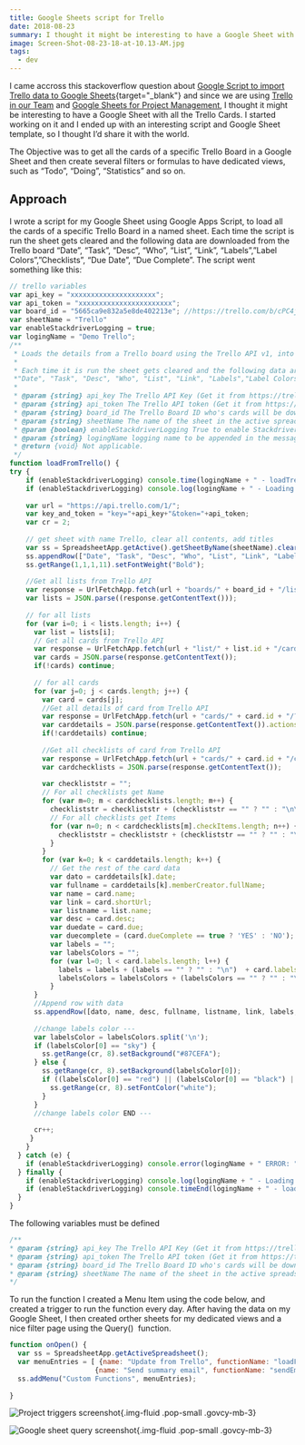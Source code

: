 ```yaml
---
title: Google Sheets script for Trello
date: 2018-08-23
summary: I thought it might be interesting to have a Google Sheet with all the Trello Cards. I started working on it and I ended up with an interesting script and Google Sheet template, so I thought I’d share it with the world.
image: Screen-Shot-08-23-18-at-10.13-AM.jpg
tags:
  - dev
---
```

I came accross this stackoverflow question about [Google Script to import Trello data to Google Sheets](https://stackoverflow.com/questions/35878813/google-script-to-import-trello-data-to-google-sheets){target="_blank"} and since we are using [Trello in our Team](../trello-kanban-like-board-for-issues-and-tasks-tracking/) and [Google Sheets for Project Management](../prince2-project-management-with-google-sheets/), I thought it might be interesting to have a Google Sheet with all the Trello Cards. I started working on it and I ended up with an interesting script and Google Sheet template, so I thought I’d share it with the world.  

The Objective was to get all the cards of a specific Trello Board in a Google Sheet and then create several filters or formulas to have dedicated views, such as “Todo”, “Doing”, “Statistics” and so on.

## Approach

I wrote a script for my Google Sheet using Google Apps Script, to load all the cards of a specific Trello Board in a named sheet. Each time the script is run the sheet gets cleared and the following data are downloaded from the Trello board “Date”, “Task”, “Desc”, “Who”, “List”, “Link”, “Labels”,”Label Colors”,”Checklists”, “Due Date”, “Due Complete”. The script went something like this:

```js
// trello variables
var api_key = "xxxxxxxxxxxxxxxxxxxxx";
var api_token = "xxxxxxxxxxxxxxxxxxxxxxx";
var board_id = "5665ca9e832a5e8de402213e"; //https://trello.com/b/cPC4jGzZ/project-manager-sample-board
var sheetName = "Trello"
var enableStackdriverLogging = true;
var logingName = "Demo Trello";
/**
 * Loads the details from a Trello board using the Trello API v1, into a google sheet.
 *
 * Each time it is run the sheet gets cleared and the following data are downloaded from the Trello board 
 *"Date", "Task", "Desc", "Who", "List", "Link", "Labels","Label Colors","Checklists", "Due Date", "Due Complete"
 * 
 * @param {string} api_key The Trello API Key (Get it from https://trello.com/app-key)
 * @param {string} api_token The Trello API token (Get it from https://trello.com/app-key)
 * @param {string} board_id The Trello Board ID who's cards will be downloaded (Get it from adding ".json" at the end of the board url)
 * @param {string} sheetName The name of the sheet in the active spreadsheet to update it's rows
 * @param {boolean} enableStackdriverLogging True to enable Stackdriver Logging. Default is false
 * @param {string} logingName logging name to be appended in the message. Default is ""
 * @return {void} Not applicable.
 */
function loadFromTrello() {
try {
    if (enableStackdriverLogging) console.time(logingName + " - loadTrello");
    if (enableStackdriverLogging) console.log(logingName + " - Loading from Trello STARTED");
     
    var url = "https://api.trello.com/1/";
    var key_and_token = "key="+api_key+"&token="+api_token;    
    var cr = 2;
     
    // get sheet with name Trello, clear all contents, add titles
    var ss = SpreadsheetApp.getActive().getSheetByName(sheetName).clear();
    ss.appendRow(["Date", "Task", "Desc", "Who", "List", "Link", "Labels","Label Colors","Checklists", "Due Date", "Due Complete"]);
    ss.getRange(1,1,1,11).setFontWeight("Bold");
     
    //Get all lists from Trello API
    var response = UrlFetchApp.fetch(url + "boards/" + board_id + "/lists?cards=all&" + key_and_token);
    var lists = JSON.parse((response.getContentText()));
     
    // for all lists 
    for (var i=0; i < lists.length; i++) {
      var list = lists[i];
      // Get all cards from Trello API
      var response = UrlFetchApp.fetch(url + "list/" + list.id + "/cards?" + key_and_token);
      var cards = JSON.parse(response.getContentText());
      if(!cards) continue;
       
      // for all cards
      for (var j=0; j < cards.length; j++) {
        var card = cards[j];
        //Get all details of card from Trello API
        var response = UrlFetchApp.fetch(url + "cards/" + card.id + "/?actions=all&" + key_and_token);
        var carddetails = JSON.parse(response.getContentText()).actions;
        if(!carddetails) continue;
         
        //Get all checklists of card from Trello API
        var response = UrlFetchApp.fetch(url + "cards/" + card.id + "/checklists?action=all&" + key_and_token);
        var cardchecklists = JSON.parse(response.getContentText());
         
        var checkliststr = "";
        // For all checklists get Name
        for (var m=0; m < cardchecklists.length; m++) {
          checkliststr = checkliststr + (checkliststr == "" ? "" : "\n\n") + cardchecklists[m].name + "\n --------- \n";
          // For all checklists get Items
          for (var n=0; n < cardchecklists[m].checkItems.length; n++) {
            checkliststr = checkliststr + (checkliststr == "" ? "" : "\n") + (cardchecklists[m].checkItems[n].state == 'complete' ? "[x] ":"[ ] " ) + cardchecklists[m].checkItems[n].name;
          }
        }
        for (var k=0; k < carddetails.length; k++) {
          // Get the rest of the card data
          var dato = carddetails[k].date;
          var fullname = carddetails[k].memberCreator.fullName;
          var name = card.name;
          var link = card.shortUrl;
          var listname = list.name;
          var desc = card.desc;
          var duedate = card.due;
          var duecomplete = (card.dueComplete == true ? 'YES' : 'NO');
          var labels = "";
          var labelsColors = "";
          for (var l=0; l < card.labels.length; l++) {
            labels = labels + (labels == "" ? "" : "\n")  + card.labels[l].name;
            labelsColors = labelsColors + (labelsColors == "" ? "" : "\n")  + card.labels[l].color;
          }
      }
      //Append row with data
      ss.appendRow([dato, name, desc, fullname, listname, link, labels, labelsColors, checkliststr, duedate, duecomplete ]);
       
      //change labels color ---
      var labelsColor = labelsColors.split('\n');
      if (labelsColor[0] == "sky") {
        ss.getRange(cr, 8).setBackground("#87CEFA");
      } else {
        ss.getRange(cr, 8).setBackground(labelsColor[0]);
        if ((labelsColor[0] == "red") || (labelsColor[0] == "black") || (labelsColor[0] == "purple") || (labelsColor[0] == "green") || (labelsColor[0] == "blue")) {
          ss.getRange(cr, 8).setFontColor("white");
        }
      }
      //change labels color END ---
       
      cr++;
     }                                      
    }
  } catch (e) {
    if (enableStackdriverLogging) console.error(logingName + " ERROR: " + e);    
  } finally {
    if (enableStackdriverLogging) console.log(logingName + " - Loading from Trello ENDED");
    if (enableStackdriverLogging) console.timeEnd(logingName + " - loadTrello");
  }
}
```

The following variables must be defined

```js
/** 
* @param {string} api_key The Trello API Key (Get it from https://trello.com/app-key)
* @param {string} api_token The Trello API token (Get it from https://trello.com/app-key)
* @param {string} board_id The Trello Board ID who's cards will be downloaded (Get it from adding ".json" at the end of the board url)
* @param {string} sheetName The name of the sheet in the active spreadsheet to update it's rows
*/
```

To run the function I created a Menu Item using the code below, and created a trigger to run the function every day. After having the data on my Google Sheet, I then created orther sheets for my dedicated views and a nice filter page using the Query()  function.

```js
function onOpen() {
  var ss = SpreadsheetApp.getActiveSpreadsheet();
  var menuEntries = [ {name: "Update from Trello", functionName: "loadFromTrello"},
                     {name: "Send summary email", functionName: "sendEmail"}];
  ss.addMenu("Custom Functions", menuEntries);
 
}
```

![Project triggers screenshot](../../img/Screen-Shot-08-23-18-at-10.16-AM.jpg){.img-fluid .pop-small .govcy-mb-3}

![Google sheet query screenshot](../../img/Screen-Shot-08-23-18-at-10.11-AM-001.jpg){.img-fluid .pop-small .govcy-mb-3}